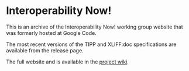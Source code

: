 # Interoperability Now! #
This is an archive of the Interoperability Now! working group website that was formerly hosted at Google Code.

The most recent versions of the TIPP and XLIFF:doc specifications are available from the release page.

The full website and is available in the [project wiki](https://github.com/tingley/interoperability-now/wiki).

